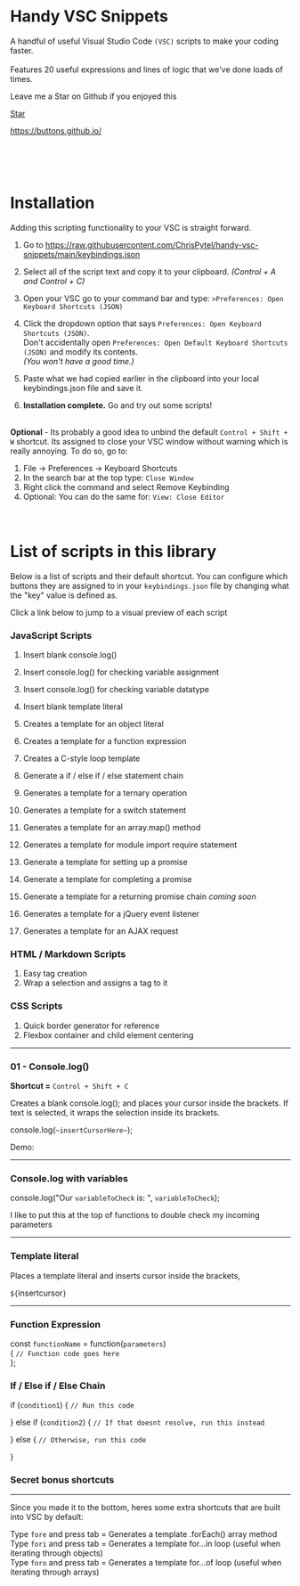 # Handy VSC Snippets
A handful of useful Visual Studio Code `(VSC)` scripts to make your coding faster. <br> <br> Features 20 useful expressions and lines of logic that we've done loads of times.


Leave me a Star on Github if you enjoyed this 

<!-- Place this tag where you want the button to render. -->
<a class="github-button" href="https://github.com/ChrisPytel/handy-vsc-snippets" data-color-scheme="no-preference: light; light: light; dark: dark;" data-icon="octicon-star" data-size="large" aria-label="Star ChrisPytel/handy-vsc-snippets on GitHub">Star</a>

https://buttons.github.io/

<br><br><br>

# Installation
Adding this scripting functionality to your VSC  is straight forward. 

1. Go to https://raw.githubusercontent.com/ChrisPytel/handy-vsc-snippets/main/keybindings.json

2. Select all of the script text and copy it to your clipboard. <i>(Control + A and Control + C)</i>

3. Open your VSC go to your command bar and type:  `>Preferences: Open Keyboard Shortcuts (JSON)`

4. Click the dropdown option that says `Preferences: Open Keyboard Shortcuts (JSON)`. <br>Don't accidentally open `Preferences: Open Default Keyboard Shortcuts (JSON)` and modify its contents. <br><i>(You won't have a good time.)</i>

5. Paste what we had copied earlier in the clipboard into your local keybindings.json file and save it.

6. <b>Installation complete.</b> Go and try out some scripts!
<br><br>

<b>Optional</b> - Its probably a good idea to unbind the default `Control + Shift + W` shortcut. Its assigned to close your VSC window without warning which is really annoying. To do so, go to:

1. File -> Preferences -> Keyboard Shortcuts
2. In the search bar at the top type: `Close Window`
3. Right click the command and select Remove Keybinding
4. Optional: You can do the same for: `View: Close Editor`
<br><br><br>

# List of scripts in this library
Below is a list of scripts and their default shortcut. You can configure which buttons they are assigned to in your `keybindings.json` file by changing what the "key" value is defined as.

Click a link below to jump to a visual preview of each script

### JavaScript Scripts

  1. Insert blank console.log()
  2. Insert console.log() for checking variable assignment
  3. Insert console.log() for checking variable datatype
  4. Insert blank template literal
  5. Creates a template for an object literal
  6. Creates a template for a function expression  
  7. Creates a C-style loop template

  8. Generate a if / else if / else statement chain
  9. Generates a template for a ternary operation
  10. Generates a template for a switch statement
  11. Generates a template for an array.map() method  

  12. Generates a template for module import require statement
  13. Generate a template for setting up a promise
  14. Generate a template for completing a promise
  15. Generate a template for a returning promise chain *coming soon*

  16. Generates a template for a jQuery event listener
  17. Generates a template for an AJAX request


### HTML / Markdown Scripts
  1. Easy tag creation
  2. Wrap a selection and assigns a tag to it

### CSS Scripts
  1. Quick border generator for reference
  2. Flexbox container and child element centering


----------------------------------------
### 01 - Console.log()
 <b> Shortcut =</b> `Control + Shift + C`<br>

Creates a blank console.log(); and places your cursor inside the brackets.
If text is selected, it wraps the selection inside its brackets.

console.log(`~insertCursorHere~`);

Demo:

----------------------------------------
### Console.log with variables



console.log("Our `variableToCheck` is:  ", `variableToCheck`);

I like to put this at the top of functions to double check my incoming parameters

----------------------------------------
### Template literal


Places a template literal and inserts cursor inside the brackets, 

`${`insertcursor`}`


----------------------------------------

###  Function Expression

const `functionName` = function(`parameters`)<br> {
  `// Function code goes here` <br>
};

###  If / Else if / Else Chain

if (`condition1`) {
  `// Run this code`
  
} else if (`condition2`) {
  `// If that doesnt resolve, run this instead`
  
} else {
  `// Otherwise, run this code`
  
}





### Secret bonus shortcuts
----------------------------------------
Since you made it to the bottom, heres some extra shortcuts that are built into VSC by default:


Type `fore` and press tab   = Generates a template .forEach() array method<br>
Type `fori` and press tab   = Generates a template for...in loop  (useful when iterating through objects)<br>
Type `foro` and press tab   = Generates a template for...of loop  (useful when iterating through arrays)<br>